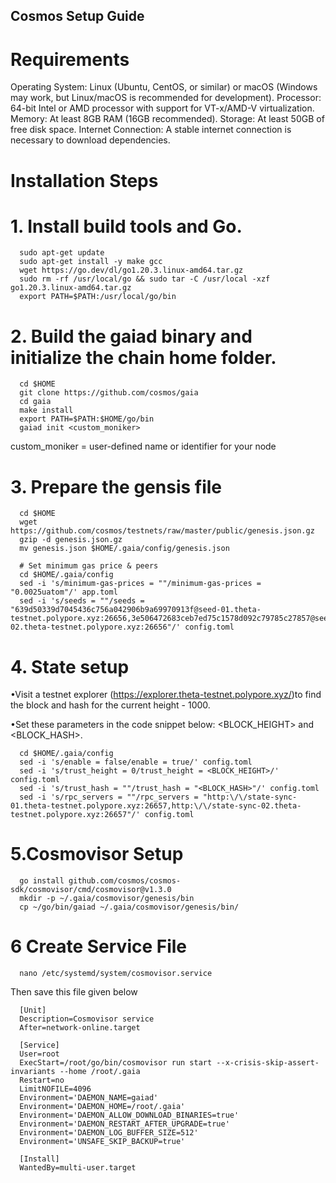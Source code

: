 ## Cosmos Setup Guide


# Requirements

Operating System: Linux (Ubuntu, CentOS, or similar) or macOS (Windows may work, but Linux/macOS is recommended for development).
Processor: 64-bit Intel or AMD processor with support for VT-x/AMD-V virtualization.
Memory: At least 8GB RAM (16GB recommended).
Storage: At least 50GB of free disk space.
Internet Connection: A stable internet connection is necessary to download dependencies.

# Installation Steps

# 1. Install build tools and Go.
      sudo apt-get update
      sudo apt-get install -y make gcc
      wget https://go.dev/dl/go1.20.3.linux-amd64.tar.gz
      sudo rm -rf /usr/local/go && sudo tar -C /usr/local -xzf go1.20.3.linux-amd64.tar.gz
      export PATH=$PATH:/usr/local/go/bin
# 2. Build the gaiad binary and initialize the chain home folder.

      cd $HOME
      git clone https://github.com/cosmos/gaia
      cd gaia
      make install
      export PATH=$PATH:$HOME/go/bin
      gaiad init <custom_moniker>

custom_moniker = user-defined name or identifier for your node

# 3. Prepare the gensis file

      cd $HOME
      wget https://github.com/cosmos/testnets/raw/master/public/genesis.json.gz
      gzip -d genesis.json.gz
      mv genesis.json $HOME/.gaia/config/genesis.json
      
      # Set minimum gas price & peers
      cd $HOME/.gaia/config
      sed -i 's/minimum-gas-prices = ""/minimum-gas-prices = "0.0025uatom"/' app.toml
      sed -i 's/seeds = ""/seeds = "639d50339d7045436c756a042906b9a69970913f@seed-01.theta-testnet.polypore.xyz:26656,3e506472683ceb7ed75c1578d092c79785c27857@seed-02.theta-testnet.polypore.xyz:26656"/' config.toml

# 4. State setup

      
•Visit a testnet explorer (https://explorer.theta-testnet.polypore.xyz/)to find the block and hash for the current height - 1000.

•Set these parameters in the code snippet below: <BLOCK_HEIGHT> and <BLOCK_HASH>.

      cd $HOME/.gaia/config
      sed -i 's/enable = false/enable = true/' config.toml
      sed -i 's/trust_height = 0/trust_height = <BLOCK_HEIGHT>/' config.toml
      sed -i 's/trust_hash = ""/trust_hash = "<BLOCK_HASH>"/' config.toml
      sed -i 's/rpc_servers = ""/rpc_servers = "http:\/\/state-sync-01.theta-testnet.polypore.xyz:26657,http:\/\/state-sync-02.theta-testnet.polypore.xyz:26657"/' config.toml


# 5.Cosmovisor Setup

      go install github.com/cosmos/cosmos-sdk/cosmovisor/cmd/cosmovisor@v1.3.0
      mkdir -p ~/.gaia/cosmovisor/genesis/bin
      cp ~/go/bin/gaiad ~/.gaia/cosmovisor/genesis/bin/

# 6      Create Service File

      nano /etc/systemd/system/cosmovisor.service

Then save this file given below

      [Unit]
      Description=Cosmovisor service
      After=network-online.target
      
      [Service]
      User=root
      ExecStart=/root/go/bin/cosmovisor run start --x-crisis-skip-assert-invariants --home /root/.gaia
      Restart=no
      LimitNOFILE=4096
      Environment='DAEMON_NAME=gaiad'
      Environment='DAEMON_HOME=/root/.gaia'
      Environment='DAEMON_ALLOW_DOWNLOAD_BINARIES=true'
      Environment='DAEMON_RESTART_AFTER_UPGRADE=true'
      Environment='DAEMON_LOG_BUFFER_SIZE=512'
      Environment='UNSAFE_SKIP_BACKUP=true'
      
      [Install]
      WantedBy=multi-user.target


